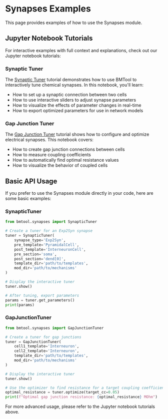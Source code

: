# Synapses Examples

This page provides examples of how to use the Synapses module.

## Jupyter Notebook Tutorials

For interactive examples with full context and explanations, check out our Jupyter notebook tutorials:

### Synaptic Tuner

The [Synaptic Tuner](synapses/synaptic_tuner.ipynb) tutorial demonstrates how to use BMTool to interactively tune chemical synapses. In this notebook, you'll learn:

- How to set up a synaptic connection between two cells
- How to use interactive sliders to adjust synapse parameters
- How to visualize the effects of parameter changes in real-time
- How to export optimized parameters for use in network models

### Gap Junction Tuner

The [Gap Junction Tuner](synapses/gap_junction_tuner.ipynb) tutorial shows how to configure and optimize electrical synapses. This notebook covers:

- How to create gap junction connections between cells
- How to measure coupling coefficients
- How to automatically find optimal resistance values
- How to visualize the behavior of coupled cells

## Basic API Usage

If you prefer to use the Synapses module directly in your code, here are some basic examples:

### SynapticTuner

```python
from bmtool.synapses import SynapticTuner

# Create a tuner for an Exp2Syn synapse
tuner = SynapticTuner(
    synapse_type='Exp2Syn',
    pre_template='PyramidalCell',
    post_template='InterneuronCell',
    pre_section='soma',
    post_section='dend[0]',
    template_dir='path/to/templates',
    mod_dir='path/to/mechanisms'
)

# Display the interactive tuner
tuner.show()

# After tuning, export parameters
params = tuner.get_parameters()
print(params)
```

### GapJunctionTuner

```python
from bmtool.synapses import GapJunctionTuner

# Create a tuner for gap junctions
tuner = GapJunctionTuner(
    cell1_template='Interneuron',
    cell2_template='Interneuron',
    template_dir='path/to/templates',
    mod_dir='path/to/mechanisms'
)

# Display the interactive tuner
tuner.show()

# Use the optimizer to find resistance for a target coupling coefficient
optimal_resistance = tuner.optimize(target_cc=0.05)
print(f"Optimal gap junction resistance: {optimal_resistance} MOhm")
```

For more advanced usage, please refer to the Jupyter notebook tutorials above. 